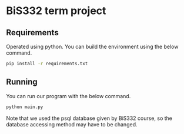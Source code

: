 # BiS332 term project

## Requirements
Operated using python. You can build the environment using the below command. 

```bash
pip install -r requirements.txt
```

## Running
You can run our program with the below command. 

```bash
python main.py
```

Note that we used the psql database given by BiS332 course, so the database accessing method may have to be changed. 
